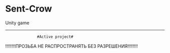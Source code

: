 # Sent-Crow
Unity game
_________________________________________________________
                  #Active project# 
!!!!!!!!ПРОЗЬБА НЕ РАСПРОСТРАНЯТЬ БЕЗ РАЗРЕШЕНИЯ!!!!!!!!

